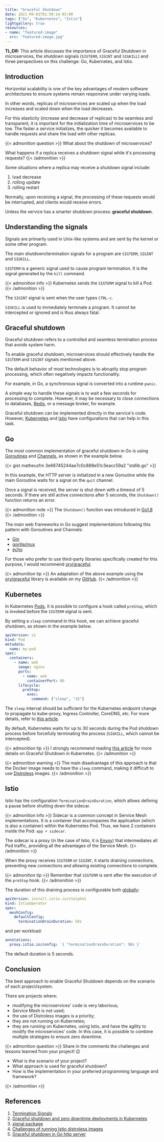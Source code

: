```yaml
---
title: "Graceful Shutdown"
date: 2021-09-01T01:50:14-03:00
tags: ["Go", "Kubernetes", "Istio"]
lightgallery: true
resources:
- name: "featured-image"
  src: "featured-image.jpg"
---
```

**TL;DR:**
This article discusses the importance of Graceful Shutdown in microservices, 
the shutdown signals (`SIGTERM`, `SIGINT` and `SIGKILL`)
and three perspectives on this challenge: Go, Kubernetes, and Istio.
<!--more-->

## Introduction

Horizontal scalability is one of the key advantages of modern software architectures
to ensure systems remain responsive under varying loads.

In other words, replicas of microservices are scaled up when the load increases and scaled down when the load decreases.

For this elasticity (increase and decrease of replicas) to be seamless and transparent,
it is important for the initialization time of microservices to be low.
The faster a service initializes, the quicker it becomes available to handle requests and share the load with other replicas.

{{< admonition question >}}
What about the shutdown of microservices?

What happens if a replica receives a shutdown signal while it's processing requests?
{{< /admonition >}}

Some situations where a replica may receive a shutdown signal include:
1. load decrease
2. rolling update
3. rolling restart

Normally, upon receiving a signal, the processing of these requests would be interrupted, and clients would receive errors.

Unless the service has a smarter shutdown process: **graceful shutdown**.

## Understanding the signals

Signals are primarily used in Unix-like systems and are sent by the kernel or some other program.

The main shutdown/termination signals for a program are `SIGTERM`, `SIGINT` and `SIGKILL`.

`SIGTERM`  is a generic signal used to cause program termination.
It is the signal generated by the `kill` command.

{{< admonition info >}}
Kubernetes sends the `SIGTERM` signal to kill a Pod.
{{< /admonition >}}

The `SIGINT` signal is sent when the user types `CTRL-c`.

`SIGKILL` is used to immediately terminate a program. 
It cannot be intercepted or ignored and is thus always fatal.

## Graceful shutdown

Graceful shutdown refers to a controlled and seamless termination process that avoids system harm.

To enable graceful shutdown, microservices should effectively handle the `SIGTERM` and `SIGINT` signals mentioned above.

The default behavior of most technologies is to abruptly stop program processing, which often negatively impacts functionality.

For example, in Go, a synchronous signal is converted into a runtime `panic`.

A simple way to handle these signals is to wait a few seconds for processing to complete. 
However, it may be necessary to close connections to databases, [Redis](https://redis.io/), or a message broker, for example.

Graceful shutdown can be implemented directly in the service's code. 
However, [Kubernetes](https://kubernetes.io/) and [Istio](https://istio.io/) have configurations that can help in this task.

## Go

The most common implementation of graceful shutdown in Go is using [Goroutines](https://gobyexample.com/goroutines) 
and [Channels](https://gobyexample.com/channels), as shown in the example below.

{{< gist matheusfm 3e66745244ae7c0c888e51c3eacc59a2 "stdlib.go" >}}

In this example, the HTTP server is initialized in a new Goroutine while the main Goroutine waits for a signal on the `quit` channel.

Once a signal is received, the server is shut down with a timeout of 5 seconds. 
If there are still active connections after 5 seconds, the `Shutdown()` function returns an error.

{{< admonition note >}}
The `Shutdown()` function was introduced in [Go1.8](https://golang.org/doc/go1.8#http_shutdown)
{{< /admonition >}}

The main web frameworks in Go suggest implementations following this pattern with Goroutines and Channels:
- [Gin](https://github.com/gin-gonic/gin#graceful-shutdown-or-restart)
- [gorilla/mux](https://github.com/gorilla/mux#graceful-shutdown)
- [echo](https://echo.labstack.com/cookbook/graceful-shutdown/)

For those who prefer to use third-party libraries specifically created for this purpose, 
I would recommend [ory/graceful](https://github.com/ory/graceful).

{{< admonition tip >}}
An adaptation of the above example using the [ory/graceful](https://github.com/ory/graceful) library 
is available on my [GitHub](https://github.com/matheusfm/go-graceful/blob/master/ory.go).
{{< /admonition >}}

## Kubernetes

In Kubernetes [Pods](https://kubernetes.io/docs/concepts/workloads/pods/),
it is possible to configure a hook called `preStop`, which is invoked before the `SIGTERM` signal is sent.

By setting a `sleep` command in this hook, we can achieve graceful shutdown, as shown in the example below.

```yaml
apiVersion: v1
kind: Pod
metadata:
  name: my-pod
spec:
  containers:
    - name: web
      image: nginx
      ports:
        - name: web
          containerPort: 80
      lifecycle:
        preStop:
          exec:
            command: ["sleep", "15"]
```

The `sleep` interval should be sufficient for the Kubernetes endpoint change to propagate to kube-proxy, 
Ingress Controller, CoreDNS, etc. For more details, refer to [this article](https://learnk8s.io/graceful-shutdown).

By default, Kubernetes waits for up to 30 seconds during the Pod shutdown process 
before forcefully terminating the process (`SIGKILL`, which cannot be intercepted).

{{< admonition tip >}}
I strongly recommend reading [this article](https://learnk8s.io/graceful-shutdown) 
for more details on Graceful Shutdown in Kubernetes.
{{< /admonition >}}

{{< admonition warning >}}
The main disadvantage of this approach is that the Docker image needs to have the `sleep` command, 
making it difficult to use [Distroless](https://github.com/GoogleContainerTools/distroless) images.
{{< /admonition >}}

## Istio

Istio has the configuration `TerminationDrainDuration`, which allows defining a pause before shutting down the sidecar.

{{< admonition info >}}
Sidecar is a common concept in Service Mesh implementations. 
It is a container that accompanies the application (which is also a container) within the Kubernetes Pod. 
Thus, we have 2 containers inside the Pod: `app + sidecar`.

The sidecar is a proxy (in the case of Istio, it is [Envoy](https://www.envoyproxy.io/)) that intermediates all Pod traffic, 
providing all the advantages of the Service Mesh.
{{< /admonition >}}

When the proxy receives `SIGTERM` or `SIGINT`, it starts draining connections, preventing new connections and allowing existing connections to complete.

{{< admonition tip >}}
Remember that `SIGTERM` is sent after the execution of the `preStop` hook.
{{< /admonition >}}

The duration of this draining process is configurable both [globally](https://istio.io/v1.11/docs/reference/config/istio.mesh.v1alpha1/#ProxyConfig):

```yaml
apiVersion: install.istio.io/v1alpha1
kind: IstioOperator
spec:
  meshConfig:
    defaultConfig:
      terminationDrainDuration: 50s
```

and per workload:

```yaml
annotations:
  proxy.istio.io/config: '{ "terminationDrainDuration": 50s }'
```

The default duration is 5 seconds.

## Conclusion

The best approach to enable Graceful Shutdown depends on the scenario of each project/system.

There are projects where:
- modifying the microservices' code is very laborious;
- Service Mesh is not used;
- the use of Distroless images is a priority;
- they are not running on Kubernetes;
- they are running on Kubernetes, using Istio, and have the agility to modify the microservices' code. 
  In this case, it is possible to combine multiple strategies to ensure zero downtime.

{{< admonition question >}}
Share in the comments the challenges and lessons learned from your project! :wink:

- What is the scenario of your project?
- What approach is used for graceful shutdown?
- How is the implementation in your preferred programming language and framework?

{{< /admonition >}}

## References

1. [Termination Signals](https://www.gnu.org/software/libc/manual/html_node/Termination-Signals.html)
2. [Graceful shutdown and zero downtime deployments in Kubernetes](https://learnk8s.io/graceful-shutdown)
3. [signal package](https://pkg.go.dev/os/signal)
4. [Challenges of running Istio distroless images](https://www.solo.io/blog/challenges-of-running-istio-distroless-images/)
5. [Graceful shutdown in Go http server](https://medium.com/honestbee-tw-engineer/gracefully-shutdown-in-go-http-server-5f5e6b83da5a)

